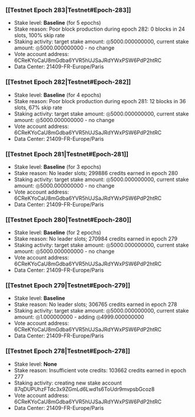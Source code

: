 ### [[Testnet Epoch 283|Testnet#Epoch-283]]
* Stake level: **Baseline** (for 5 epochs)
* Stake reason: Poor block production during epoch 282: 0 blocks in 24 slots, 100% skip rate
* Staking activity: target stake amount: ◎5000.000000000, current stake amount: ◎5000.000000000 - no change
* Vote account address: 6CReKYoCaU8mGdba6YVR5hUJSaJRdYWxPSW6PdP2htRC
* Data Center: 21409-FR-Europe/Paris
### [[Testnet Epoch 282|Testnet#Epoch-282]]
* Stake level: **Baseline** (for 4 epochs)
* Stake reason: Poor block production during epoch 281: 12 blocks in 36 slots, 67% skip rate
* Staking activity: target stake amount: ◎5000.000000000, current stake amount: ◎5000.000000000 - no change
* Vote account address: 6CReKYoCaU8mGdba6YVR5hUJSaJRdYWxPSW6PdP2htRC
* Data Center: 21409-FR-Europe/Paris
### [[Testnet Epoch 281|Testnet#Epoch-281]]
* Stake level: **Baseline** (for 3 epochs)
* Stake reason: No leader slots; 299886 credits earned in epoch 280
* Staking activity: target stake amount: ◎5000.000000000, current stake amount: ◎5000.000000000 - no change
* Vote account address: 6CReKYoCaU8mGdba6YVR5hUJSaJRdYWxPSW6PdP2htRC
* Data Center: 21409-FR-Europe/Paris
### [[Testnet Epoch 280|Testnet#Epoch-280]]
* Stake level: **Baseline** (for 2 epochs)
* Stake reason: No leader slots; 270984 credits earned in epoch 279
* Staking activity: target stake amount: ◎5000.000000000, current stake amount: ◎5000.000000000 - no change
* Vote account address: 6CReKYoCaU8mGdba6YVR5hUJSaJRdYWxPSW6PdP2htRC
* Data Center: 21409-FR-Europe/Paris
### [[Testnet Epoch 279|Testnet#Epoch-279]]
* Stake level: **Baseline**
* Stake reason: No leader slots; 306765 credits earned in epoch 278
* Staking activity: target stake amount: ◎5000.000000000, current stake amount: ◎1.000000000 - adding ◎4999.000000000
* Vote account address: 6CReKYoCaU8mGdba6YVR5hUJSaJRdYWxPSW6PdP2htRC
* Data Center: 21409-FR-Europe/Paris
### [[Testnet Epoch 278|Testnet#Epoch-278]]
* Stake level: **None**
* Stake reason: Insufficient vote credits: 103662 credits earned in epoch 277
* Staking activity: creating new stake account 87qDUPUhzFTdc3x9ZGmLd6Lwd1s6ToUdr9mvpsbGcoz8
* Vote account address: 6CReKYoCaU8mGdba6YVR5hUJSaJRdYWxPSW6PdP2htRC
* Data Center: 21409-FR-Europe/Paris